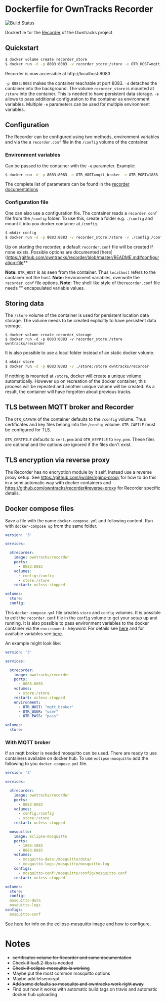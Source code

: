 # Dockerfile for OwnTracks Recorder
[![Build Status](https://travis-ci.com/deisi/docker-ot-recorder.svg?branch=master)](https://travis-ci.com/deisi/docker-ot-recorder)

Dockerfile for the [Recorder](https://github.com/owntracks/recorder) of the
Owntracks project.

## Quickstart
```bash
$ docker volume create recorder_store
$ docker run -d -p 8083:8083 -v recorder_store:/store -e OTR_HOST=mqtt_broker owntracks/recorder
```

Recorder is now accessible at http://localhost:8083

`-p 8083:8083` makes the container reachable at port 8083. `-d` detaches the
container into the background. The volume `recorder_store` is mounted at
`/store` into the container. This is needed to have persistent data storage.
`-e` allows to pass additional configuration to the container as
environment variables. Multiple `-e` parameters can be used for multiple
environment variables.

## Configuration
The Recorder can be configured using two methods, environment variables and
via the a `recorder.conf` file in the `/config` volume of the container.

### Environment variables
Can be passed to the container with the `-e` parameter. Example:
```bash
$ docker run -d -p 8083:8083 -e OTR_HOST=mqtt_broker -e OTR_PORT=1883 -e OTR_USER=user -e OTR_PASS=pass owntracks/recorder
```

The complete list of parameters can be found in the [recorder
documentations](https://github.com/owntracks/recorder/blob/master/README.md#configuration-file)

### Configuration file
One can also use a configuration file. The container reads a `recorder.conf`
file from the `/config` folder. To use this, create a folder e.g. `./config` and
mount it into you docker container at `/config`.

```bash
$ mkdir config
$ docker run -d -p 8083:8083 -v recorder_store:/store -v ./config:/config owntracks/recorder
```

Up on starting the recorder, a default `recorder.conf` file will be created if
none exists. Possible options are documented
[here](https://github.com/owntracks/recorder/blob/master/README.md#configuration-file**

**Note:** `OTR_HOST` is as seen from the container. Thus `localhost` refers to
the container not the host.
**Note:** Environment variables, overwrite the `recorder.conf` file options.
**Note:** The shell like style of the`recorder.conf` file needs "" encapsulated
variable values.

## Storing data
The `/store` volume of the container is used for persistent location data
storage. The volume needs to be created explicitly to have persistent data
storage.

```
$ docker volume create recorder_storage
$ docker run -d -p 8083:8083 -v recorder_store:/store owntracks/recorder
```
It is also possible to use a local folder instead of an static docker volume.

```bash
$ mkdir store
$ docker run -d -p 8083:8083 -v ./store:/store owntracks/recorder
```

If nothing is mounted at `/store`, docker will create a unique volume
automatically. However up on recreation of the docker container, this process
will be repeated and another unique volume will be created. As a result, the
container will have forgotten about previous tracks.

## TLS between MQTT broker and Recorder
The `OTR_CAPATH` of the container defaults to the `/config` volume. Thus
certificates and key files belong into the `/config` volume. `OTR_CAFILE` must be configured for TLS.

`OTR_CERTFILE` defaults to `cert.pem` and `OTR_KEYFILE` to `key.pem`. These files are optional and the options are ignored if the files don't exist.

## TLS encryption via reverse proxy

The Recorder has no encryption module by it self. Instead use a reverse proxy
setup. See https://github.com/jwilder/nginx-proxy for how to do this in a semi
automatic way with docker containers and
https://github.com/owntracks/recorder#reverse-proxy for Recorder specific
details.

## Docker compose files
Save a file with the name `docker-compose.yml` and following content. Run with
`docker-compose up` from the same folder.

``` yaml
version: '3'

services:

  otrecorder:
    image: owntracks/recorder
    ports:
      - 8083:8083
    volumes:
      - config:/config
      - store:/store
    restart: unless-stopped

volumes:
  store:
  config:

```

This `docker-compose.yml` file creates `store` and `config` volumes. It is
possible to edit the `recorder.conf` file in the `config` volume to get your
setup up and running. It is also possible to pass environment variables to the
docker container via the `environment:` keyword. For details see
[here](https://docs.docker.com/compose/environment-variables/) and for available
variables see
[here](https://github.com/owntracks/recorder/blob/master/README.md#configuration-file).

An example might look like:

``` yaml
version: '3'

services:

  otrecorder:
    image: owntracks/recorder
    ports:
      - 8083:8083
    volumes:
      - store:/store
    restart: unless-stopped
    environment:
      - OTR_HOST: "mqtt_broker"
      - OTR_USER: "user"
      - OTR_PASS: "pass"

volumes:
  store:

```

### With MQTT broker
If an mqtt broker is needed mosquitto can be used. There are ready to use
containers available on docker hub. To use `eclipse-mosquitto` add the following
to you `docker-compose.yml` file.

``` yaml
version: '3'

services:

  otrecorder:
    image: owntracks/recorder
    ports:
      - 8083:8083
    volumes:
      - config:/config
      - store:/store
    restart: unless-stopped

  mosquitto:
    image: eclipse-mosquitto
    ports:
      - 1883:1883
      - 8883:8883
    volumes:
      - mosquitto-data:/mosquitto/data/
      - mosquitto-logs:/mosquitto/mosquitto.log
    configs:
      - mosquitto-conf:/mosquitto/config/mosquitto.conf
    restart: unless-stopped

volumes:
  store:
  config:
  mosquitto-data
  mosquitto-logs
configs:
  mosquitto-conf
```
See [here](https://hub.docker.com/_/eclipse-mosquitto) for info on the eclipse-mosquitto image and how to configure.


# Notes
- ~~certificates volume for Recorder and some documentation~~
- ~~Check if lua5.2-libs is needed~~
- ~~Check if eclipse-mosquitto is working~~
- Maybe put the most common mosquitto options
- Maybe add letsencrypt
- ~~Add some defaults so mosquitto and owntracks work right away~~
- Find out how it works with automatic build tags on travis and automatic docker hub uploading


